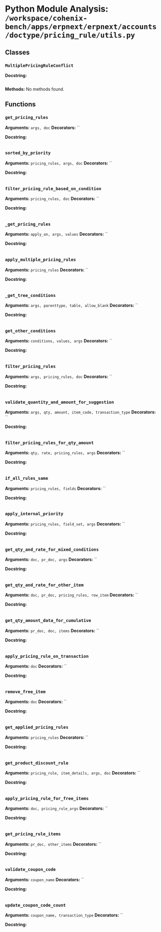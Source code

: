 # Python Module Analysis: `/workspace/cohenix-bench/apps/erpnext/erpnext/accounts/doctype/pricing_rule/utils.py`

## Classes

### `MultiplePricingRuleConflict`


**Docstring:**
```

```

**Methods:**
No methods found.




## Functions

### `get_pricing_rules`
**Arguments:** `args, doc`
**Decorators:** ``

**Docstring:**
```

```
### `sorted_by_priority`
**Arguments:** `pricing_rules, args, doc`
**Decorators:** ``

**Docstring:**
```

```
### `filter_pricing_rule_based_on_condition`
**Arguments:** `pricing_rules, doc`
**Decorators:** ``

**Docstring:**
```

```
### `_get_pricing_rules`
**Arguments:** `apply_on, args, values`
**Decorators:** ``

**Docstring:**
```

```
### `apply_multiple_pricing_rules`
**Arguments:** `pricing_rules`
**Decorators:** ``

**Docstring:**
```

```
### `_get_tree_conditions`
**Arguments:** `args, parenttype, table, allow_blank`
**Decorators:** ``

**Docstring:**
```

```
### `get_other_conditions`
**Arguments:** `conditions, values, args`
**Decorators:** ``

**Docstring:**
```

```
### `filter_pricing_rules`
**Arguments:** `args, pricing_rules, doc`
**Decorators:** ``

**Docstring:**
```

```
### `validate_quantity_and_amount_for_suggestion`
**Arguments:** `args, qty, amount, item_code, transaction_type`
**Decorators:** ``

**Docstring:**
```

```
### `filter_pricing_rules_for_qty_amount`
**Arguments:** `qty, rate, pricing_rules, args`
**Decorators:** ``

**Docstring:**
```

```
### `if_all_rules_same`
**Arguments:** `pricing_rules, fields`
**Decorators:** ``

**Docstring:**
```

```
### `apply_internal_priority`
**Arguments:** `pricing_rules, field_set, args`
**Decorators:** ``

**Docstring:**
```

```
### `get_qty_and_rate_for_mixed_conditions`
**Arguments:** `doc, pr_doc, args`
**Decorators:** ``

**Docstring:**
```

```
### `get_qty_and_rate_for_other_item`
**Arguments:** `doc, pr_doc, pricing_rules, row_item`
**Decorators:** ``

**Docstring:**
```

```
### `get_qty_amount_data_for_cumulative`
**Arguments:** `pr_doc, doc, items`
**Decorators:** ``

**Docstring:**
```

```
### `apply_pricing_rule_on_transaction`
**Arguments:** `doc`
**Decorators:** ``

**Docstring:**
```

```
### `remove_free_item`
**Arguments:** `doc`
**Decorators:** ``

**Docstring:**
```

```
### `get_applied_pricing_rules`
**Arguments:** `pricing_rules`
**Decorators:** ``

**Docstring:**
```

```
### `get_product_discount_rule`
**Arguments:** `pricing_rule, item_details, args, doc`
**Decorators:** ``

**Docstring:**
```

```
### `apply_pricing_rule_for_free_items`
**Arguments:** `doc, pricing_rule_args`
**Decorators:** ``

**Docstring:**
```

```
### `get_pricing_rule_items`
**Arguments:** `pr_doc, other_items`
**Decorators:** ``

**Docstring:**
```

```
### `validate_coupon_code`
**Arguments:** `coupon_name`
**Decorators:** ``

**Docstring:**
```

```
### `update_coupon_code_count`
**Arguments:** `coupon_name, transaction_type`
**Decorators:** ``

**Docstring:**
```

```

